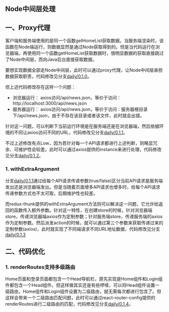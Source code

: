 Node中间层处理
---

## 一、Proxy代理

客户端和服务端使用的是同一个函数getHomeList获取数据。当服务端渲染时，该函数在Node端运行，则数据显然是通过Node获取得到的。但是当代码运行在浏览器端，再使用同一个函数getHomeList获取数据时，很明显数据的获取直接跳过了Node中间层，而向Java后台直接获取数据。

要想实现数据全部走Node中间层，此时可以通过proxy代理，让Node中间层承担数据获取职责，代码修改见分支[daily/0.1.0](https://github.com/Bian2017/ReactSSR/commit/82d16a55a23cf20148beae1916602ea3fb9e7662)。

但上述代码修改存在这样一个问题：

+ 浏览器运行： axios访问/api/news.json，等价于访问：http://localhost:3000/api/news.json
+ 服务器运行： axios访问/api/news.json，等价于访问：服务器根目录下/api/news.json，由于不存在该目录或者该文件，此时就会出错。

针对这一问题，可以判断下当前运行环境是在服务端还是在浏览器端，然后依据环境的不同让axios访问不同的URL，代码修改见分支[daily/0.1.1](https://github.com/Bian2017/ReactSSR/commit/65a9b8509c40c0895ee9d7284d33d85b54cc27d6)。

不过上述修改有点Low，因为若针对每一个API请求都进行上述判断，则略显冗余、可维护性会较差。此时可以通过axios提供的instance来进行处理，代码修改见分支[daily/0.1.2](https://github.com/Bian2017/ReactSSR/commit/1d05358173d26cbfd046e3f4bb41ca5a53161082)。

### 1. withExtraArgument

分支[daily/0.1.1](https://github.com/Bian2017/ReactSSR/commit/1d05358173d26cbfd046e3f4bb41ca5a53161082)通过给每个API请求传递参数(true/false)区分当前API请求是服务端发出还是浏览器端发出。但是当随着页面增多API请求也增多时，给每个API请求传递参数方式也不太可取，后期维护性也较差。

而redux-thunk提供的withExtraArgument方法则可以解决这一问题，它允许给返回的函数传入额外参数。针对这一特性，在创建store的时候，针对浏览器端store，传递浏览器端axios作为定制参数；针对服务端store，传递服务端的axios作为定制参数。然后派发action的时候，就可以通过第三个参数来获取传递过来的定制参数(axios)，此时就实现了不同端请求不同URL地址数据，代码修改见分支[daily/0.1.3](https://github.com/Bian2017/ReactSSR/commit/cd5aaa13f19530bc13dad03ac10fcda6bf58ad6e)


## 二、代码优化

### 1. renderRoutes支持多级路由

Home页面和登录页面都包含一个Head导航栏，原先实现是Home组件和Login组件都包含一个Head组件。但这样做其实还是有些啰嗦，可以将Head组件设置一级路由，Home组件和Login组件设置为二级路由，就无需每次都进行包含了。但这样会带来一个二级路由匹配问题，此时可以通过react-router-config提供的renderRoutes进行二级路由的匹配，代码修改见分支[daily/0.1.4]()。
